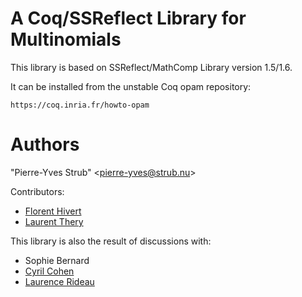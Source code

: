 A Coq/SSReflect Library for Multinomials
========================================================================

  This library is based on SSReflect/MathComp Library version 1.5/1.6.

  It can be installed from the unstable Coq opam repository:

    https://coq.inria.fr/howto-opam

Authors
========================================================================

  "Pierre-Yves Strub" \<pierre-yves@strub.nu\>

Contributors:

  - [Florent Hivert](https://www.lri.fr/~hivert/)
  - [Laurent Thery](https://www-sop.inria.fr/marelle/personnel/Laurent.Thery/moi.html)

This library is also the result of discussions with:

  - Sophie Bernard
  - [Cyril Cohen](http://perso.crans.org/cohen/)
  - [Laurence Rideau](http://www-sop.inria.fr/members/Laurence.Rideau/)
